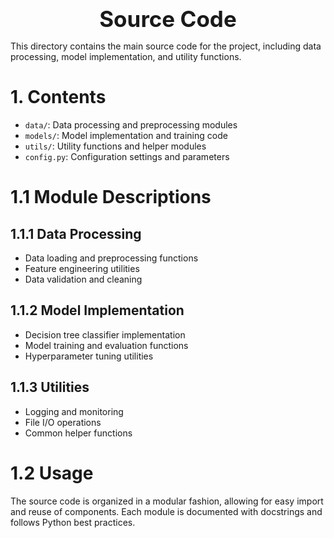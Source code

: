 <div style="font-size:2.5em; font-weight:bold; text-align:center; margin-top:20px;">Source Code</div>

This directory contains the main source code for the project, including data processing, model implementation, and utility functions.

# 1. Contents
- `data/`: Data processing and preprocessing modules
- `models/`: Model implementation and training code
- `utils/`: Utility functions and helper modules
- `config.py`: Configuration settings and parameters

# 1.1 Module Descriptions
## 1.1.1 Data Processing
- Data loading and preprocessing functions
- Feature engineering utilities
- Data validation and cleaning

## 1.1.2 Model Implementation
- Decision tree classifier implementation
- Model training and evaluation functions
- Hyperparameter tuning utilities

## 1.1.3 Utilities
- Logging and monitoring
- File I/O operations
- Common helper functions

# 1.2 Usage
The source code is organized in a modular fashion, allowing for easy import and reuse of components. Each module is documented with docstrings and follows Python best practices. 